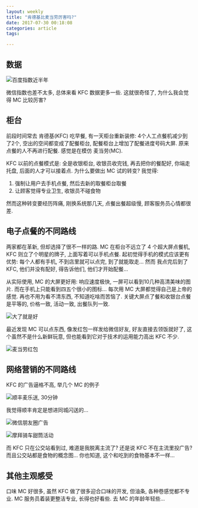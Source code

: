 ```yaml
---
layout: weekly
title: "肯德基比麦当劳厉害吗?"
date: 2017-07-30 00:18:08
categories: article
tags:

---
```


## 数据

![百度指数近半年](http://upload-images.jianshu.io/upload_images/1286586-05037955515204b3.png?imageMogr2/auto-orient/strip%7CimageView2/2/w/1240)

微信指数也差不太多, 总体来看 KFC 数据更多一些. 这就很奇怪了, 为什么我会觉得 MC 比较厉害? 

## 柜台

前段时间常去 肯德基(KFC) 吃早餐, 有一天柜台重新装修: 4个人工点餐机减少到了2个, 空出的空间都变成了配餐柜台, 配餐柜台上增加了配餐进度号码大屏. 原来点餐的人不再进行配餐. 感觉是在模仿 麦当劳(MC).

KFC 以前的点餐模式是: 全是收银柜台, 收银员收完钱, 再去把你的餐配好, 你端走托盘, 后面的人才可以接着点. 为什么要做出 MC 试的转变? 我觉得:

1. 强制让用户去手机点餐, 然后去新的取餐柜台取餐
2. 让顾客觉得专业卫生, 收银员不碰食物

然而这种转变要经历阵痛, 刚换系统那几天, 点餐出餐超级慢, 顾客服务员心情都很差.

## 电子点餐的不同路线

两家都在革新, 但却选择了很不一样的路. MC 在柜台不远立了 4 个超大屏点餐机, KFC 则立了个明星的牌子, 上面写着可以手机点餐. 起初觉得手机的模式应该更有优势: 每个人都有手机, 不到店里就可以点完, 到了就能取走... 然而 我点完后到了 KFC, 他们并没有配好, 得告诉他们, 他们才开始配餐...

从实际使用, MC 的大屏更好用: 响应速度极快, 一屏可以看到10几种高清美味的图片. 而在手机上只能看到四五个很小的图标... 每次用 MC 大屏都觉得自己是上帝的感觉. 再也不用为看不清东西, 不知道吃啥而苦恼了. 关键大屏点了餐和收银台点餐是平等的, 价格一致, 活动一致, 出餐队列一致.

![大了就是好](http://upload-images.jianshu.io/upload_images/1286586-09a988879af53658.png?imageMogr2/auto-orient/strip%7CimageView2/2/w/1240)

最近发现 MC 可以点东西, 像发红包一样发给微信好友, 好友直接去领饭就好了, 这个虽然不是什么新鲜玩意, 但也能看到它对于技术的运用能力高出 KFC 不少.

![麦当劳红包](http://upload-images.jianshu.io/upload_images/1286586-b4814cced9f0162a.png?imageMogr2/auto-orient/strip%7CimageView2/2/w/1240)

## 网络营销的不同路线

KFC 的广告逼格不高, 举几个 MC 的例子

![顺丰麦乐送, 30分钟](http://upload-images.jianshu.io/upload_images/1286586-e9255c8523a77366.png?imageMogr2/auto-orient/strip%7CimageView2/2/w/1240)

我觉得顺丰肯定是想进同城闪送的...

![微信朋友圈广告](http://upload-images.jianshu.io/upload_images/1286586-06c76ca4b5b64281.png?imageMogr2/auto-orient/strip%7CimageView2/2/w/1240)

![摩拜骑车甜筒活动](http://upload-images.jianshu.io/upload_images/1286586-e204fd1b272641c5.png?imageMogr2/auto-orient/strip%7CimageView2/2/w/1240)

而 KFC 只在公交站看到过, 难道是我脱离主流了? 还是说 KFC 不在主流里投广告? 而且公交站都是食物的概念图... 你也知道, 这个和吃到的食物基本不一样...

## 其他主观感受

口味 MC 好很多, 虽然 KFC 做了很多迎合口味的开发, 但油条, 各种卷感觉都不专业. MC 服务员着装更整洁专业, 长得也好看些. 去 MC 的年龄年轻些...

